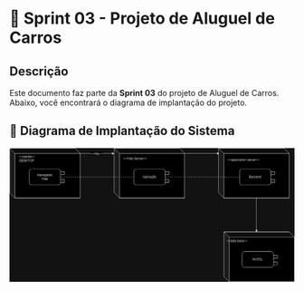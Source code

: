 # 🚀 Sprint 03 - Projeto de Aluguel de Carros

## Descrição

Este documento faz parte da **Sprint 03** do projeto de Aluguel de Carros. Abaixo, você encontrará o diagrama de implantação do projeto.

## 📝 Diagrama de Implantação do Sistema

![Diagrama de Componentes do Sistema](Documentação/Lab02S03/imagens/diagram_implan_localiza.drawio.png)

